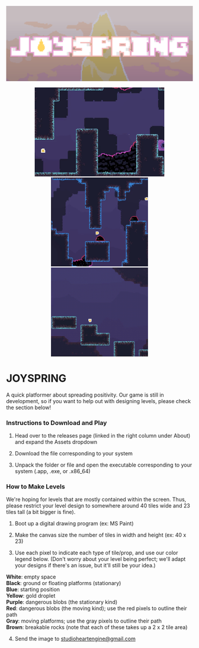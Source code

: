 ![](graphics/marketing/banner.png?raw=true)
<p align="center">
  <img src="graphics/marketing/dash.gif" height="240"><img src="graphics/marketing/blebs.gif" height="240"><!--<img src="graphics/marketing/moving-platform.gif" height="240">--><img src="graphics/marketing/glide.gif" height="240">
</p>

# JOYSPRING
A quick platformer about spreading positivity. Our game is still in development, so if you want to help out with designing levels, please check the section below!

### Instructions to Download and Play
1. Head over to the releases page (linked in the right column under About) and expand the Assets dropdown

2. Download the file corresponding to your system

3. Unpack the folder or file and open the executable corresponding to your system (.app, .exe, or .x86_64)

### How to Make Levels
We're hoping for levels that are mostly contained within the screen. Thus, please restrict your level design to somewhere around 40 tiles wide and 23 tiles tall (a bit bigger is fine).
1. Boot up a digital drawing program (ex: MS Paint)

2. Make the canvas size the number of tiles in width and height (ex: 40 x 23)

3. Use each pixel to indicate each type of tile/prop, and use our color legend below. (Don't worry about your level being perfect; we'll adapt your designs if there's an issue, but it'll still be your idea.)    

**White**: empty space   
**Black**: ground or floating platforms (stationary)   
**Blue**: starting position   
**Yellow**: gold droplet   
**Purple**: dangerous blobs (the stationary kind)   
**Red**: dangerous blobs (the moving kind); use the red pixels to outline their path   
**Gray**: moving platforms; use the gray pixels to outline their path   
**Brown**: breakable rocks (note that each of these takes up a 2 x 2 tile area)   

4. Send the image to studioheartengine@gmail.com
